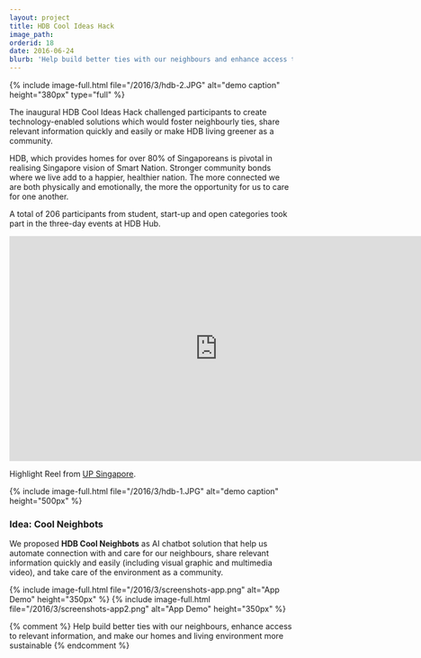 ```yaml
---
layout: project
title: HDB Cool Ideas Hack 
image_path: 
orderid: 18
date: 2016-06-24
blurb: 'Help build better ties with our neighbours and enhance access to relevant information with Digital Chatbot.'
---
```

{% include image-full.html file="/2016/3/hdb-2.JPG" alt="demo caption" height="380px" type="full" %}
<p class='sublead'>The inaugural HDB Cool Ideas Hack challenged participants to create technology-enabled solutions which would foster neighbourly ties, share relevant information quickly and easily or make HDB living greener as a community.</p>
<!--more-->
HDB, which provides homes for over 80% of Singaporeans is pivotal in realising Singapore vision of Smart Nation. Stronger community bonds where we live add to a happier, healthier nation. The more connected we are both physically and emotionally, the more the opportunity for us to care for one another. 

A total of 206 participants from student, start-up and open categories took part in the three-day events at HDB Hub.

<iframe width="740" height="400" src="https://www.youtube.com/embed/eKczqIu3E5A" title="YouTube video player" frameborder="0" allow="accelerometer; autoplay; clipboard-write; encrypted-media; gyroscope; picture-in-picture" allowfullscreen></iframe>


<p>Highlight Reel from <a href="http://www.upsingapore.com/events/hdb-cool-ideas-hack/">UP Singapore</a>.</p>

{% include image-full.html file="/2016/3/hdb-1.JPG" alt="demo caption" height="500px" %}

### Idea: Cool Neighbots
We proposed **HDB Cool Neighbots** as AI chatbot solution that help us automate connection with and care for our neighbours, share relevant information quickly and easily (including visual graphic and multimedia video), and take care of the environment as a community.

{% include image-full.html file="/2016/3/screenshots-app.png" alt="App Demo" height="350px" %}
{% include image-full.html file="/2016/3/screenshots-app2.png" alt="App Demo" height="350px" %}




{% comment %}
Help build better ties with our neighbours, enhance access to relevant information, and make our homes and living environment more sustainable
{% endcomment %}
